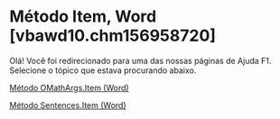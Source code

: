 
# Método Item, Word [vbawd10.chm156958720]

Olá! Você foi redirecionado para uma das nossas páginas de Ajuda F1. Selecione o tópico que estava procurando abaixo.

[Método OMathArgs.Item (Word)](http://msdn.microsoft.com/library/e43a083e-40c1-415d-a14e-4d1c6785a58e%28Office.15%29.aspx)

[Método Sentences.Item (Word)](http://msdn.microsoft.com/library/e68b4bac-c7b2-9953-d24d-e97e6b2f026c%28Office.15%29.aspx)

